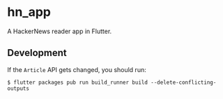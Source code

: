 # hn_app

A HackerNews reader app in Flutter.

## Development

If the `Article` API gets changed, you should run:

`$ flutter packages pub run build_runner build --delete-conflicting-outputs`
